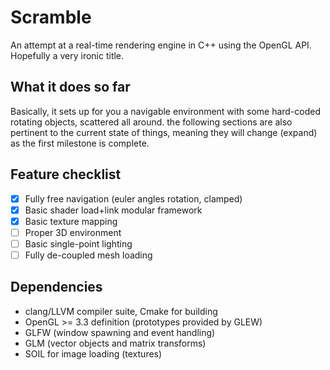# Scramble
An attempt at a real-time rendering engine in C++ using the OpenGL API.
Hopefully a very ironic title.
 
## What it does so far
Basically, it sets up for you a navigable environment with some hard-coded
rotating objects, scattered all around. the following sections are also
pertinent to the current state of things, meaning they will change (expand)
as the first milestone is complete.

## Feature checklist
- [x] Fully free navigation (euler angles rotation, clamped)
- [x] Basic shader load+link modular framework
- [x] Basic texture mapping
- [ ] Proper 3D environment
- [ ] Basic single-point lighting
- [ ] Fully de-coupled mesh loading

## Dependencies
* clang/LLVM compiler suite, Cmake for building
* OpenGL >= 3.3 definition (prototypes provided by GLEW)
* GLFW (window spawning and event handling)
* GLM (vector objects and matrix transforms)
* SOIL for image loading (textures)
